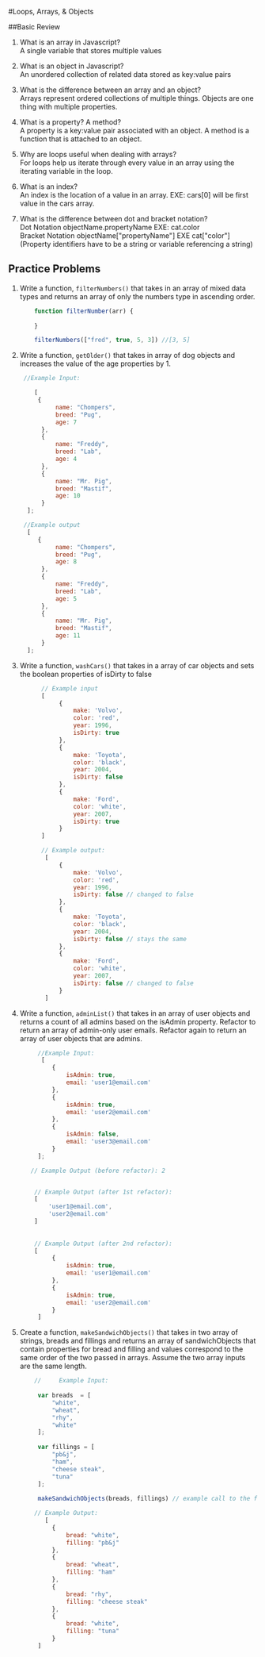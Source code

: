 #Loops, Arrays, & Objects

##Basic Review

1. What is an array in Javascript? <br>
    A single variable that stores multiple values
    
2. What is an object in Javascript? <br>
    An unordered collection of related data stored as key:value pairs

3. What is the difference between an array and an object? <br>
    Arrays represent ordered collections of multiple things. Objects are one thing with multiple properties.

4. What is a property? A method? <br>
    A property is a key:value pair associated with an object. A method is a function that is attached to an object.

5. Why are loops useful when dealing with arrays? <br>
    For loops help us iterate through every value in an array using the iterating variable in the loop.

6. What is an index? <br>
    An index is the location of a value in an array. EXE: cars[0] will be first value in the cars array.

7. What is the difference between dot and bracket notation? <br>
    Dot Notation objectName.propertyName EXE: cat.color <br>
    Bracket Notation objectName["propertyName"] EXE cat["color"] (Property identifiers have to be a string or variable referencing a string)


## Practice Problems
1.  Write a function, `filterNumbers()` that takes in an array of mixed data types and returns an array of only the numbers type in ascending order.

    ```js
        function filterNumber(arr) {
            
        }
    
        filterNumbers(["fred", true, 5, 3]) //[3, 5]
    ```
        
2. Write a function, `getOlder()` that takes in array of dog objects and increases the value of the age properties by 1.

   ```js
    //Example Input:
   
       [
        {   
             name: "Chompers",
             breed: "Pug",
             age: 7
         },
         {
             name: "Freddy",
             breed: "Lab",
             age: 4
         },
         {
             name: "Mr. Pig",
             breed: "Mastif",
             age: 10
         }
     ];
   ```
   ```js
    //Example output
     [
        {
             name: "Chompers",
             breed: "Pug",
             age: 8
         },
         {
             name: "Freddy",
             breed: "Lab",
             age: 5
         },
         {
             name: "Mr. Pig",
             breed: "Mastif",
             age: 11
         }
     ];
   ```
     
3. Write a function, `washCars()` that takes in a array of car objects and sets the boolean properties of isDirty to false

      ```js
            // Example input
            [
                 {
                     make: 'Volvo',
                     color: 'red',
                     year: 1996,
                     isDirty: true
                 },
                 {
                     make: 'Toyota',
                     color: 'black',
                     year: 2004,
                     isDirty: false
                 },
                 {
                     make: 'Ford',
                     color: 'white',
                     year: 2007,
                     isDirty: true
                 }
            ]
      ```
            
      ```js  
            // Example output:
             [
                 {
                     make: 'Volvo',
                     color: 'red',
                     year: 1996,
                     isDirty: false // changed to false
                 },
                 {
                     make: 'Toyota',
                     color: 'black',
                     year: 2004,
                     isDirty: false // stays the same
                 },
                 {
                     make: 'Ford',
                     color: 'white',
                     year: 2007,
                     isDirty: false // changed to false
                 }
             ]
    ```
       
4. Write a function, `adminList()` that takes in an array of user objects and returns a count of all admins based on the isAdmin property. Refactor to return an array of admin-only user emails. Refactor again to return an array of user objects that are admins.
    ```js
         //Example Input: 
          [
             {
                 isAdmin: true,
                 email: 'user1@email.com'
             },
             {
                 isAdmin: true,
                 email: 'user2@email.com'
             },
             {
                 isAdmin: false,
                 email: 'user3@email.com'
             }
         ];
    ```
    
    ```js
       // Example Output (before refactor): 2
 
 
        // Example Output (after 1st refactor): 
        [
            'user1@email.com',
            'user2@email.com'
        ]
        
     
        // Example Output (after 2nd refactor): 
        [
             {
                 isAdmin: true,
                 email: 'user1@email.com'
             },
             {
                 isAdmin: true,
                 email: 'user2@email.com'
             }
         ]

    ```

5. Create a function, `makeSandwichObjects()` that takes in two array of strings, breads and fillings and returns an array of sandwichObjects that contain properties for bread and filling and values correspond to the same order of the two passed in arrays. Assume the two array inputs are the same length.

    ```js
        //     Example Input:
        
         var breads  = [
             "white",
             "wheat",
             "rhy",
             "white"
         ];
        
         var fillings = [
             "pb&j",
             "ham",
             "cheese steak",
             "tuna"
         ];
        
         makeSandwichObjects(breads, fillings) // example call to the function 
    ```
    ```js
        // Example Output: 
           [
             {
                 bread: "white",
                 filling: "pb&j"
             },
             {
                 bread: "wheat",
                 filling: "ham"
             },
             {
                 bread: "rhy",
                 filling: "cheese steak"
             },
             {
                 bread: "white",
                 filling: "tuna"
             }
         ]

    ```
